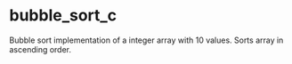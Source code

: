 # bubble_sort_c
Bubble sort implementation of a integer array with 10 values. Sorts array in ascending order.
